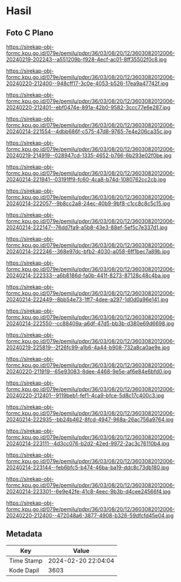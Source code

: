 # Hasil

## Foto C Plano

https://sirekap-obj-formc.kpu.go.id/079e/pemilu/pdpr/36/03/08/20/12/3603082012006-20240219-202243--a551209b-f928-4ecf-ac01-8ff35502f0c8.jpg

https://sirekap-obj-formc.kpu.go.id/079e/pemilu/pdpr/36/03/08/20/12/3603082012006-20240220-212400--948cff17-3c0e-4053-b526-17ea9a47742f.jpg

https://sirekap-obj-formc.kpu.go.id/079e/pemilu/pdpr/36/03/08/20/12/3603082012006-20240220-212401--ebf0474e-891a-42b0-9582-3ccc77e6e287.jpg

https://sirekap-obj-formc.kpu.go.id/079e/pemilu/pdpr/36/03/08/20/12/3603082012006-20240214-221554--4dbb686f-c575-47d8-9765-7e4e206ca35c.jpg

https://sirekap-obj-formc.kpu.go.id/079e/pemilu/pdpr/36/03/08/20/12/3603082012006-20240219-214919--028947cd-1335-4652-b766-6b293e02f0be.jpg

https://sirekap-obj-formc.kpu.go.id/079e/pemilu/pdpr/36/03/08/20/12/3603082012006-20240214-221941--03191ff9-fc60-4ca8-b74d-1080762cc2cb.jpg

https://sirekap-obj-formc.kpu.go.id/079e/pemilu/pdpr/36/03/08/20/12/3603082012006-20240214-222057--9b8cc2a8-24ec-40b9-9bf8-c1cc8c8c5c15.jpg

https://sirekap-obj-formc.kpu.go.id/079e/pemilu/pdpr/36/03/08/20/12/3603082012006-20240214-222147--76dd7fa9-a5b8-43e3-88ef-5ef5c7e337d1.jpg

https://sirekap-obj-formc.kpu.go.id/079e/pemilu/pdpr/36/03/08/20/12/3603082012006-20240214-222246--368e97dc-bfb2-4030-a058-6ff1bec7a89b.jpg

https://sirekap-obj-formc.kpu.go.id/079e/pemilu/pdpr/36/03/08/20/12/3603082012006-20240214-222333--a6b8186d-fa0b-441f-8273-87128c48c4ba.jpg

https://sirekap-obj-formc.kpu.go.id/079e/pemilu/pdpr/36/03/08/20/12/3603082012006-20240214-222449--8bb54e73-1ff7-4dee-a297-1d0d0a96e141.jpg

https://sirekap-obj-formc.kpu.go.id/079e/pemilu/pdpr/36/03/08/20/12/3603082012006-20240214-222550--cc88409a-a6df-47d5-bb3b-d380e69d6698.jpg

https://sirekap-obj-formc.kpu.go.id/079e/pemilu/pdpr/36/03/08/20/12/3603082012006-20240219-225819--2f26fc99-a1b6-4a44-b908-732a8ca0ae9e.jpg

https://sirekap-obj-formc.kpu.go.id/079e/pemilu/pdpr/36/03/08/20/12/3603082012006-20240220-211919--65e93083-8dee-4468-9e5e-af6e84e6bfd0.jpg

https://sirekap-obj-formc.kpu.go.id/079e/pemilu/pdpr/36/03/08/20/12/3603082012006-20240220-212401--9119beb1-fef1-4ca9-bfce-5d8c17c400c3.jpg

https://sirekap-obj-formc.kpu.go.id/079e/pemilu/pdpr/36/03/08/20/12/3603082012006-20240214-222935--bb24b462-8fcd-4947-968a-26ac756a9764.jpg

https://sirekap-obj-formc.kpu.go.id/079e/pemilu/pdpr/36/03/08/20/12/3603082012006-20240214-223111--4d3cc076-b2d2-42ed-9972-2ac3c76110b4.jpg

https://sirekap-obj-formc.kpu.go.id/079e/pemilu/pdpr/36/03/08/20/12/3603082012006-20240214-223144--feb6bfc5-b474-46ba-ba19-ddc8c73db180.jpg

https://sirekap-obj-formc.kpu.go.id/079e/pemilu/pdpr/36/03/08/20/12/3603082012006-20240214-223301--6e9e42fe-41c8-4eec-9b3b-d4cee24566f4.jpg

https://sirekap-obj-formc.kpu.go.id/079e/pemilu/pdpr/36/03/08/20/12/3603082012006-20240220-212400--472048a6-3877-4908-b326-59dfcfd45e04.jpg


## Metadata

| Key        | Value               |
| ---------- | ------------------- |
| Time Stamp | 2024-02-20 22:04:04 |
| Kode Dapil | 3603                |



